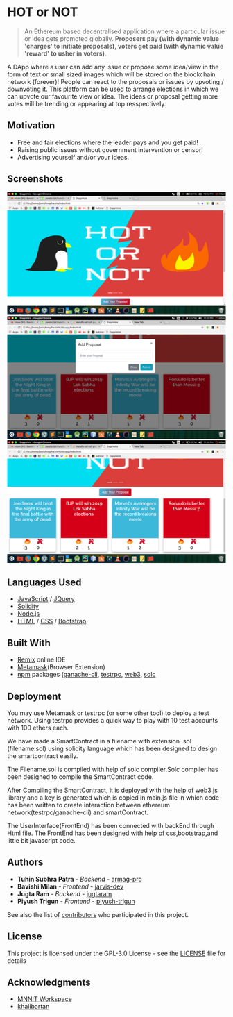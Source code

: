 # HOT or NOT


> An Ethereum based decentralised application where a particular issue or idea gets promoted globally.
> **Proposers pay (with dynamic value 'charges' to initiate proposals), voters get paid (with dynamic value 'reward' to usher in voters)**.

A DApp where a user can add any issue or propose some idea/view in the form of text or small sized images which will be stored on the blockchain network (forever)!
People can react to the proposals or issues by upvoting / downvoting it.
This platform can be used to arrange elections in which we can upvote our favourite view or idea.
The ideas or proposal getting more votes will be trending or appearing at top resspectively.

## Motivation
* Free and fair elections where the leader pays and you get paid!
* Raising public issues without government intervention or censor!
* Advertising yourself and/or your ideas.

## Screenshots
![alt text](https://github.com/armag-pro/hot-or-not-dapp/blob/master/screenshots/screenshot1.png)
![alt text](https://github.com/armag-pro/hot-or-not-dapp/blob/master/screenshots/screenshot2.png)
![alt text](https://github.com/armag-pro/hot-or-not-dapp/blob/master/screenshots/screenshot3.png)

## Languages Used
* [JavaScript](https://www.javascript.com/) / [JQuery](https://jquery.com/)
* [Solidity](https://solidity.readthedocs.io/en/develop/)
* [Node.js](https://nodejs.org/)
* [HTML](https://html.com/) / [CSS](https://www.w3.org/Style/CSS/Overview.en.html) / [Bootstrap](https://getbootstrap.com/)

## Built With
* [Remix](remix.ethereum.org) online IDE
* [Metamask](https://metamask.io/)(Browser Extension)
* [npm](https://www.npmjs.com/) packages ([ganache-cli](https://github.com/trufflesuite/ganache-cli), [testrpc](https://www.npmjs.com/package/ethereumjs-testrpc), [web3](https://github.com/ethereum/web3.js/), [solc](https://github.com/ethereum/solc-js)

## Deployment

You may use Metamask or testrpc (or some other tool) to deploy a test network. Using testrpc provides a quick way to play with 10 test accounts with 100 ethers each.

We have made a SmartContract in a filename with extension .sol (filename.sol) using solidity language which has been designed to design the smartcontract easily.

The Filename.sol is compiled with help of solc compiler.Solc compiler has been designed to compile the SmartContract code.

After Compiling the SmartContract, it is deployed with the help of web3.js library and a key is generated which is copied in main.js file in which code has been written to create interaction between ethereum network(testrpc/ganache-cli) and smartContract.

The UserInterface(FrontEnd) has been connected with backEnd through Html file.
The FrontEnd has been designed with help of css,bootstrap,and little bit javascript code.


## Authors

* **Tuhin Subhra Patra** - *Backend* - [armag-pro](https://github.com/armag-pro)
* **Bavishi Milan** - *Frontend* - [jarvis-dev](https://github.com/jarvis-dev)
* **Jugta Ram** - *Backend* - [jugtaram](https://github.com/jugtaram)
* **Piyush Trigun** - *Frontend* - [piyush-trigun](https://github.com/piyush-trigun)

See also the list of [contributors](https://github.com/armag-pro/hot-or-not-dapp/contributors) who participated in this project.

## License

This project is licensed under the GPL-3.0 License - see the [LICENSE](LICENSE) file for details

## Acknowledgments

* [MNNIT Workspace](https://github.com/mnnit-workspace)
* [khalibartan](https://github.com/khalibartan)
